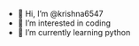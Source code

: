 - 👋 Hi, I’m @krishna6547
- 👀 I’m interested in coding
- 🌱 I’m currently learning python


<!---
krishna6547/krishna6547 is a ✨ special ✨ repository because its `README.md` (this file) appears on your GitHub profile.
You can click the Preview link to take a look at your changes.
--->

